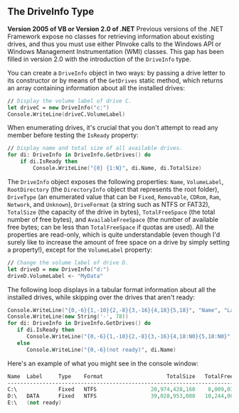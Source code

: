 ## The DriveInfo Type

**Version 2005 of VB or Version 2.0 of .NET** Previous versions of the .NET Framework expose no classes for retrieving information about existing drives, and thus you must use either PInvoke calls to the Windows API or Windows Management Instrumentation (WMI) classes. This gap has been filled in version 2.0 with the introduction of the `DriveInfo` type.



You can create a `DriveInfo` object in two ways: by passing a drive letter to its constructor or by means of the `GetDrives` static method, which returns an array containing information about all the installed drives:

```FSharp
// Display the volume label of drive C.
let driveC = new DriveInfo("c:")
Console.WriteLine(driveC.VolumeLabel)
```

When enumerating drives, it's crucial that you don't attempt to read any member before testing the `IsReady` property:

```FSharp
// Display name and total size of all available drives.
for di: DriveInfo in DriveInfo.GetDrives() do
    if di.IsReady then
    	Console.WriteLine("{0} {1:N}", di.Name, di.TotalSize)
```

The `DriveInfo` object exposes the following properties: `Name`, `VolumeLabel`, `RootDirectory` (the `DirectoryInfo` object that represents the root folder), `DriveType` (an enumerated value that can be `Fixed`, `Removable`, `CDRom`, `Ram`, `Network`, and `Unknown`), `DriveFormat` (a string such as NTFS or FAT32), `TotalSize` (the capacity of the drive in bytes), `TotalFreeSpace` (the total number of free bytes), and `AvailableFreeSpace` (the number of available free bytes; can be less than `TotalFreeSpace` if quotas are used). All the properties are read-only, which is quite understandable (even though I'd surely like to increase the amount of free space on a drive by simply setting a property!), except for the `VolumeLabel` property:

```FSharp
// Change the volume label of drive D.
let driveD = new DriveInfo("d:")
driveD.VolumeLabel <- "MyData"
```

The following loop displays in a tabular format information about all the installed drives, while skipping over the drives that aren't ready:

```FSharp
Console.WriteLine("{0,-6}{1,-10}{2,-8}{3,-16}{4,18}{5,18}", "Name", "Label", "Type", "Format", "TotalSize", "TotalFreeSpace")
Console.WriteLine(new String('-', 78))
for di: DriveInfo in DriveInfo.GetDrives() do
   if di.IsReady then
      Console.WriteLine("{0,-6}{1,-10}{2,-8}{3,-16}{4,18:N0}{5,18:N0}",  di.Name, di.VolumeLabel, di.DriveType.ToString(), di.DriveFormat,  di.TotalSize, di.TotalFreeSpace)
   else
      Console.WriteLine("{0,-6}(not ready)", di.Name)
```

Here's an example of what you might see in the console window:

```FSharp
Name  Label     Type    Format                    TotalSize   TotalFreeSpace
------------------------------------------------------------------------------
C:\             Fixed   NTFS                 20,974,428,160    8,009,039,872
D:\   DATA      Fixed   NTFS                 39,028,953,088   10,244,005,888
E:\   (not ready)
```